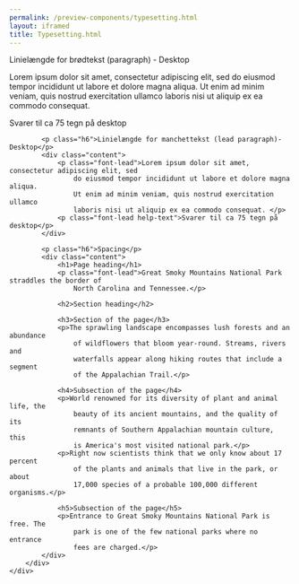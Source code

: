 ```yaml
--- 
permalink: /preview-components/typesetting.html
layout: iframed 
title: Typesetting.html
---
```

<div class="container">
    <div class="row">
        <div class="col-12">
            <p class="h6">Linielængde for brødtekst (paragraph) - Desktop</p>
            <div class="content">
                <p>Lorem ipsum dolor sit amet, consectetur adipiscing elit, sed
                    do eiusmod tempor incididunt ut labore et dolore magna aliqua.
                    Ut enim ad minim veniam, quis nostrud exercitation ullamco
                    laboris nisi ut aliquip ex ea commodo consequat. </p>
                <p class="help-text">Svarer til ca 75 tegn på desktop</p>
            </div>

            <p class="h6">Linielængde for manchettekst (lead paragraph)- Desktop</p>
            <div class="content">
                <p class="font-lead">Lorem ipsum dolor sit amet, consectetur adipiscing elit, sed
                    do eiusmod tempor incididunt ut labore et dolore magna aliqua.
                    Ut enim ad minim veniam, quis nostrud exercitation ullamco
                    laboris nisi ut aliquip ex ea commodo consequat. </p>
                <p class="font-lead help-text">Svarer til ca 75 tegn på desktop</p>
            </div>

            <p class="h6">Spacing</p>
            <div class="content">
                <h1>Page heading</h1>
                <p class="font-lead">Great Smoky Mountains National Park straddles the border of
                    North Carolina and Tennessee.</p>

                <h2>Section heading</h2>

                <h3>Section of the page</h3>
                <p>The sprawling landscape encompasses lush forests and an abundance
                    of wildflowers that bloom year-round. Streams, rivers and
                    waterfalls appear along hiking routes that include a segment
                    of the Appalachian Trail.</p>

                <h4>Subsection of the page</h4>
                <p>World renowned for its diversity of plant and animal life, the
                    beauty of its ancient mountains, and the quality of its
                    remnants of Southern Appalachian mountain culture, this
                    is America's most visited national park.</p>
                <p>Right now scientists think that we only know about 17 percent
                    of the plants and animals that live in the park, or about
                    17,000 species of a probable 100,000 different organisms.</p>

                <h5>Subsection of the page</h5>
                <p>Entrance to Great Smoky Mountains National Park is free. The
                    park is one of the few national parks where no entrance
                    fees are charged.</p>
            </div>
        </div>
    </div>
</div>